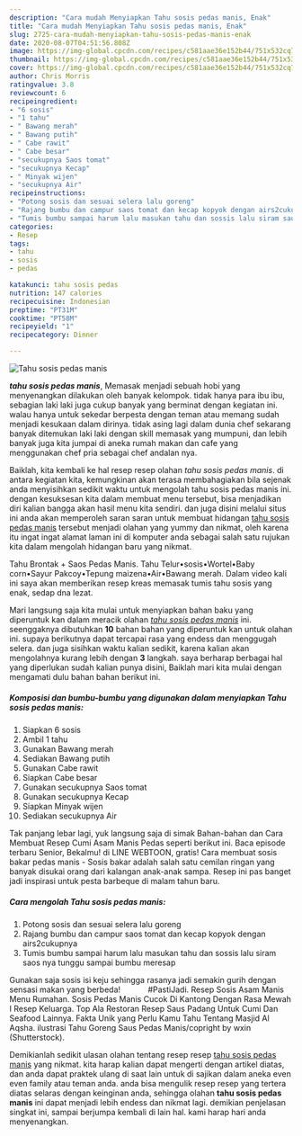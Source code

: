 ```yaml
---
description: "Cara mudah Menyiapkan Tahu sosis pedas manis, Enak"
title: "Cara mudah Menyiapkan Tahu sosis pedas manis, Enak"
slug: 2725-cara-mudah-menyiapkan-tahu-sosis-pedas-manis-enak
date: 2020-08-07T04:51:56.808Z
image: https://img-global.cpcdn.com/recipes/c581aae36e152b44/751x532cq70/tahu-sosis-pedas-manis-foto-resep-utama.jpg
thumbnail: https://img-global.cpcdn.com/recipes/c581aae36e152b44/751x532cq70/tahu-sosis-pedas-manis-foto-resep-utama.jpg
cover: https://img-global.cpcdn.com/recipes/c581aae36e152b44/751x532cq70/tahu-sosis-pedas-manis-foto-resep-utama.jpg
author: Chris Morris
ratingvalue: 3.8
reviewcount: 6
recipeingredient:
- "6 sosis"
- "1 tahu"
- " Bawang merah"
- " Bawang putih"
- " Cabe rawit"
- " Cabe besar"
- "secukupnya Saos tomat"
- "secukupnya Kecap"
- " Minyak wijen"
- "secukupnya Air"
recipeinstructions:
- "Potong sosis dan sesuai selera lalu goreng"
- "Rajang bumbu dan campur saos tomat dan kecap kopyok dengan airs2cukupnya"
- "Tumis bumbu sampai harum lalu masukan tahu dan sossis lalu siram saos nya tunggu sampai bumbu meresap"
categories:
- Resep
tags:
- tahu
- sosis
- pedas

katakunci: tahu sosis pedas 
nutrition: 147 calories
recipecuisine: Indonesian
preptime: "PT31M"
cooktime: "PT58M"
recipeyield: "1"
recipecategory: Dinner

---
```



![Tahu sosis pedas manis](https://img-global.cpcdn.com/recipes/c581aae36e152b44/751x532cq70/tahu-sosis-pedas-manis-foto-resep-utama.jpg)

<b><i>tahu sosis pedas manis</i></b>, Memasak menjadi sebuah hobi yang menyenangkan dilakukan oleh banyak kelompok. tidak hanya para ibu ibu, sebagian laki laki juga cukup banyak yang berminat dengan kegiatan ini. walau hanya untuk sekedar berpesta dengan teman atau memang sudah menjadi kesukaan dalam dirinya. tidak asing lagi dalam dunia chef sekarang banyak ditemukan laki laki dengan skill memasak yang mumpuni, dan lebih banyak juga kita jumpai di aneka rumah makan dan cafe yang menggunakan chef pria sebagai chef andalan nya.

Baiklah, kita kembali ke hal resep resep olahan <i>tahu sosis pedas manis</i>. di antara kegiatan kita, kemungkinan akan terasa membahagiakan bila sejenak anda menyisihkan sedikit waktu untuk mengolah tahu sosis pedas manis ini. dengan kesuksesan kita dalam membuat menu tersebut, bisa menjadikan diri kalian bangga akan hasil menu kita sendiri. dan juga disini melalui situs ini anda akan memperoleh saran saran untuk membuat hidangan <u>tahu sosis pedas manis</u> tersebut menjadi olahan yang yummy dan nikmat, oleh karena itu ingat ingat alamat laman ini di komputer anda sebagai salah satu rujukan kita dalam mengolah hidangan baru yang nikmat.

Tahu Brontak + Saos Pedas Manis. Tahu Telur•sosis•Wortel•Baby corn•Sayur Pakcoy•Tepung maizena•Air•Bawang merah. Dalam video kali ini saya akan memberikan resep kreas memasak tumis tahu sosis yang enak, sedap dna lezat.


Mari langsung saja kita mulai untuk menyiapkan bahan baku yang diperuntuk kan dalam meracik olahan <u><i>tahu sosis pedas manis</i></u> ini. seenggaknya dibutuhkan <b>10</b> bahan bahan yang diperuntuk kan untuk olahan ini. supaya berikutnya dapat tercapai rasa yang endess dan menggugah selera. dan juga sisihkan waktu kalian sedikit, karena kalian akan mengolahnya kurang lebih dengan <b>3</b> langkah. saya berharap berbagai hal yang diperlukan sudah kalian punya disini, Baiklah mari kita mulai dengan mengamati dulu bahan bahan berikut ini.

<!--inarticleads1-->

##### Komposisi dan bumbu-bumbu yang digunakan dalam menyiapkan Tahu sosis pedas manis:

1. Siapkan 6 sosis
1. Ambil 1 tahu
1. Gunakan  Bawang merah
1. Sediakan  Bawang putih
1. Gunakan  Cabe rawit
1. Siapkan  Cabe besar
1. Gunakan secukupnya Saos tomat
1. Gunakan secukupnya Kecap
1. Siapkan  Minyak wijen
1. Sediakan secukupnya Air


Tak panjang lebar lagi, yuk langsung saja di simak Bahan-bahan dan Cara Membuat Resep Cumi Asam Manis Pedas seperti berikut ini. Baca episode terbaru Senior, Bekalmu! di LINE WEBTOON, gratis! Cara membuat sosis bakar pedas manis - Sosis bakar adalah salah satu cemilan ringan yang banyak disukai orang dari kalangan anak-anak sampa. Resep ini pas banget jadi inspirasi untuk pesta barbeque di malam tahun baru. 

<!--inarticleads2-->

##### Cara mengolah Tahu sosis pedas manis:

1. Potong sosis dan sesuai selera lalu goreng
1. Rajang bumbu dan campur saos tomat dan kecap kopyok dengan airs2cukupnya
1. Tumis bumbu sampai harum lalu masukan tahu dan sossis lalu siram saos nya tunggu sampai bumbu meresap


Gunakan saja sosis isi keju sehingga rasanya jadi semakin gurih dengan sensasi makan yang berbeda! ⠀⠀⠀⠀ #PastiJadi. Resep Sosis Asam Manis Menu Rumahan. Sosis Pedas Manis Cucok Di Kantong Dengan Rasa Mewah I Resep Keluarga. Top Ala Restoran Resep Saus Padang Untuk Cumi Dan Seafood Lainnya. Fakta Unik yang Perlu Kamu Tahu Tentang Masjid Al Aqsha. ilustrasi Tahu Goreng Saus Pedas Manis/copright by wxin (Shutterstock). 

Demikianlah sedikit ulasan olahan tentang resep resep <u>tahu sosis pedas manis</u> yang nikmat. kita harap kalian dapat mengerti dengan artikel diatas, dan anda dapat praktek ulang di saat lain untuk di sajikan dalam aneka even even family atau teman anda. anda bisa mengulik resep resep yang tertera diatas selaras dengan keinginan anda, sehingga olahan <b>tahu sosis pedas manis</b> ini dapat menjadi lebih endess dan nikmat lagi. demikian penjelasan singkat ini, sampai berjumpa kembali di lain hal. kami harap hari anda menyenangkan.
